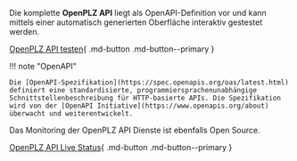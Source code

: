 Die komplette **OpenPLZ API** liegt als OpenAPI-Definition vor und kann mittels einer automatisch generierten Oberfläche interaktiv gestestet werden.

[OpenPLZ API testen](https://openplzapi.org/swagger){ .md-button .md-button--primary }

!!! note "OpenAPI"

    Die [OpenAPI-Spezifikation](https://spec.openapis.org/oas/latest.html) definiert eine standardisierte, programmiersprachenunabhängige Schnittstellenbeschreibung für HTTP-basierte APIs. Die Spezifikation wird von der [OpenAPI Initiative](https://www.openapis.org/about) überwacht und weiterentwickelt.

Das Monitoring der OpenPLZ API Dienste ist ebenfalls Open Source.

[OpenPLZ API Live Status](https://openpotato.github.io/uptime/){ .md-button .md-button--primary }
